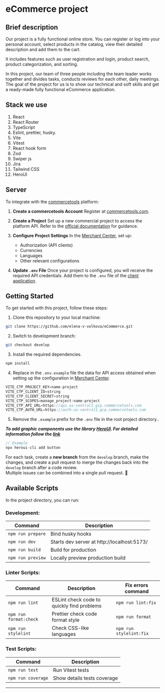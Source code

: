 # eCommerce project

## Brief description

Our project is a fully functional online store. You can register or log into your personal account, select products in the catalog, view their detailed description and add them to the cart.

It includes features such as user registration and login, product search, product categorization, and sorting.

In this project, our team of three people including the team leader works together and divides tasks, conducts reviews for each other, daily meetings. The goal of the project for us is to show our technical and soft skills and get a ready-made fully functional eCommerce application.

## Stack we use

1. React
2. React Router
3. TypeScript
4. Eslint, prettier, husky.
5. Vite
6. Vitest
7. React hook form
8. Zod
9. Swiper js
11. Jira
12. Tailwind CSS
13. HeroUI

## Server

To integrate with the [commercetools](https://commercetools.com/) platform:

1. **Create a commercetools Account**
   Register at [commercetools.com](https://commercetools.com/).

2. **Create a Project**
   Set up a new commercial project to access the platform API.
   Refer to the [official documentation](https://docs.commercetools.com/docs) for guidance.

3. **Configure Project Settings**
   In the [Merchant Center](https://docs.commercetools.com/merchant-center), set up:

   - Authorization (API clients)
   - Currencies
   - Languages
   - Other relevant configurations

4. **Update `.env` File**
   Once your project is configured, you will receive the required API credentials.
   Add them to the `.env` file of the [client application](#getting-started).

## Getting Started

To get started with this project, follow these steps:

1. Clone this repository to your local machine:

```bash
git clone https://github.com/elena-v-volkova/eCommerce.git
```

2. Switch to development branch:

```bash
git checkout develop
```

3. Install the required dependencies.

```bash
npm install
```

4. Replace in the `.env.example` file the data for API access obtained when setting up the configuration in [Merchant Center](https://docs.commercetools.com/merchant-center).

```js
VITE_CTP_PROJECT_KEY=name-project
VITE_CTP_CLIENT_ID=string
VITE_CTP_CLIENT_SECRET=string
VITE_CTP_SCOPES=manage_project:name-project
VITE_CTP_API_URL=https://api.us-central1.gcp.commercetools.com
VITE_CTP_AUTH_URL=https://auth.us-central1.gcp.commercetools.com
```

5. Remove the `.example` prefix for the `.env` file in the root project directory..

**_To add graphic components use the library [HeroUI](https://www.heroui.com/). For detailed information follow the [link](https://www.heroui.com/docs/guide/introduction)_**

```js
// Example
npx heroui-cli add button
```

For each task, create a **new branch** from the `develop` branch, make the changes, and create a pull request to merge the changes back into the `develop` branch after a code review.<br>Multiple issues can be combined into a single pull request. 🔄

## Available Scripts

In the project directory, you can run:

### Development:

| Command           | Description                                 |
| ----------------- | ------------------------------------------- |
| `npm run prepare` | Bind husky hooks                            |
| `npm run dev`     | Starts dev server at http://localhost:5173/ |
| `npm run build`   | Build for production                        |
| `npm run preview` | Locally preview production build            |

### Linter Scripts:

| Command                | Description                                | Fix errors command      |
| ---------------------- | ------------------------------------------ | ----------------------- |
| `npm run lint`         | ESLint check code to quickly find problems | `npm run lint:fix`      |
| `npm run format:check` | Prettier check code format style           | `npm run format`        |
| `npm run stylelint`    | Check CSS-like languages                   | `npm run stylelint:fix` |

### Test Scripts:

| Command            | Description                 |
| ------------------ | --------------------------- |
| `npm run test`     | Run Vitest tests            |
| `npm run coverage` | Show details tests coverage |

---
